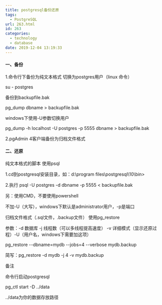 ```yaml
---
title: postgresql备份还原
tags:
  - PostgreSQL
url: 263.html
id: 263
categories:
  - technology
  - database
date: 2019-12-04 13:19:33
---
```


#### 一、备份
1.命令行下备份为纯文本格式
切换为postgres用户（linux 命令）

su - postgres

备份到backupfile.bak

pg_dump dbname > backupfile.bak

windows下使用-U参数切换用户

pg_dump -h localhost -U postgres -p 5555 dbname > backupfile.bak

2.pgAdmin 4客户端备份为归档文件格式
#### 二、还原
纯文本格式的脚本
使用psql

1.cd到postgresql安装目录，如：d:\program files\postgresql\10\bin>

2.执行 psql -U postgres -d dbname -p 5555 < backupfile.bak

另：使用CMD，不要使用powershell

不加-U（大写），windows下默认是administrator用户，-p是端口

归档文件格式（.sql文件，.backup文件）
使用pg_restore

参数：-d 数据库 -j 线程数（可以多线程提高速度） -v 详细模式（显示还原过程）-U（用户名，windows下需要加这项）

pg_restore --dbname=mydb --jobs=4 --verbose mydb.backup

简写：pg_restore -d mydb -j 4 -v mydb.backup

 

备注

命令行启动postgresql

pg_ctl start -D ../data

../data为你的数据存放路径
